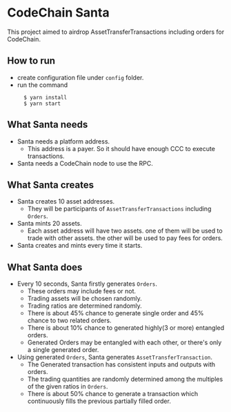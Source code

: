 # CodeChain Santa

This project aimed to airdrop AssetTransferTransactions including orders for CodeChain.

## How to run
- create configuration file under `config` folder.
- run the command 
  ```
    $ yarn install
    $ yarn start
  ```

## What Santa needs
- Santa needs a platform address.
  - This address is a payer. So it should have enough CCC to execute transactions.
- Santa needs a CodeChain node to use the RPC.

## What Santa creates
- Santa creates 10 asset addresses.
  - They will be participants of `AssetTransferTransactions` including `Orders`.
- Santa mints 20 assets.
  - Each asset address will have two assets. one of them will be used to trade with other assets. 
    the other will be used to pay fees for orders.
- Santa creates and mints every time it starts.

## What Santa does
- Every 10 seconds, Santa firstly generates `Orders`.
  - These orders may include fees or not.
  - Trading assets will be chosen randomly.
  - Trading ratios are determined randomly.
  - There is about 45% chance to generate single order and 45% chance to two related orders.
  - There is about 10% chance to generated highly(3 or more) entangled orders.
  - Generated Orders may be entangled with each other, or there's only a single generated order.
- Using generated `Orders`, Santa generates `AssetTransferTransaction`.
  - The Generated transaction has consistent inputs and outputs with orders.
  - The trading quantities are randomly determined among the multiples of the given ratios in `Orders`.
  - There is about 50% chance to generate a transaction which continuously fills the previous partially filled order.